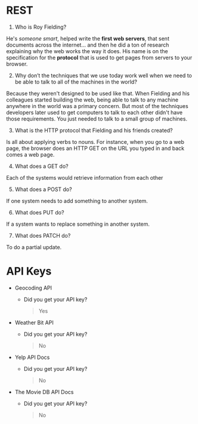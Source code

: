 # REST

1. Who is Roy Fielding?

He's _someone smart_, helped write the **first web servers**, that sent documents across the internet… and then he did a ton of research explaining why the web works the way it does. His name is on the specification for the **protocol** that is used to get pages from servers to your browser.

2. Why don’t the techniques that we use today work well when we need to be able to talk to all of the machines in the world?

Because they weren't designed to be used like that. When Fielding and his colleagues started building the web, being able to talk to any machine anywhere in the world was a primary concern. But most of the techniques developers later used to get computers to talk to each other didn't have those requirements. You just needed to talk to a small group of machines.

3. What is the HTTP protocol that Fielding and his friends created?

Is all about applying verbs to nouns. For instance, when you go to a web page, the browser does an HTTP GET on the URL you typed in and back comes a web page.

4. What does a GET do?

Each of the systems would retrieve information from each other

5. What does a POST do?

If one system needs to add something to another system.

6. What does PUT do?

If a system wants to replace something in another system.

7. What does PATCH do?

To do a partial update.

# API Keys

- Geocoding API

  - Did you get your API key?
    > Yes

- Weather Bit API

  - Did you get your API key?
    > No

- Yelp API Docs

  - Did you get your API key?
    > No

- The Movie DB API Docs

  - Did you get your API key?
    > No
